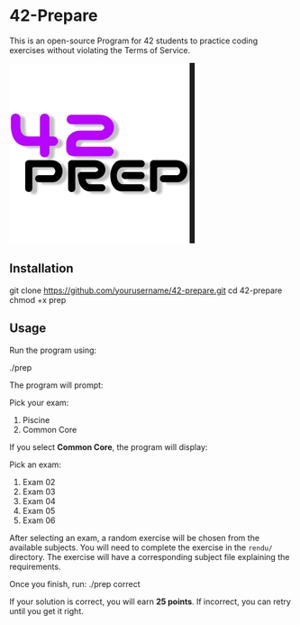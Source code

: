 # 42-Prepare

This is an open-source Program for 42 students to practice coding exercises without violating the Terms of Service.

![42-Prepare Logo](42-prep.png)

## Installation


git clone https://github.com/yourusername/42-prepare.git
cd 42-prepare
chmod +x prep


## Usage

Run the program using:

./prep


The program will prompt:

Pick your exam:
1) Piscine
2) Common Core


If you select **Common Core**, the program will display:

Pick an exam:
1) Exam 02
2) Exam 03
3) Exam 04
4) Exam 05
5) Exam 06

After selecting an exam, a random exercise will be chosen from the available subjects. You will need to complete the exercise in the `rendu/` directory. The exercise will have a corresponding subject file explaining the requirements.

Once you finish, run:
./prep correct

If your solution is correct, you will earn **25 points**. If incorrect, you can retry until you get it right.
